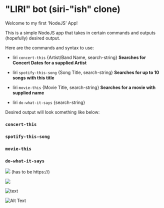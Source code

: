 "LIRI" bot (siri-"ish" clone)
====

Welcome to my first 'NodeJS' App!  

This is a simple NodeJS app that takes in certain commands and outputs (hopefully) desired output.  

Here are the commands and syntax to use:

   * liri `concert-this` {Artist/Band Name, search-string} **Searches for Concert Dates for a supplied Artist**

   * liri `spotify-this-song` {Song Title, search-string} **Searches for up to 10 songs with this title**

   * liri `movie-this` {Movie Title, search-string} **Searches for a movie with supplied name**

   * liri `do-what-it-says` {search-string}

Desired output will look something like below:

### `concert-this`  

### `spotify-this-song`  

### `movie-this`

### `do-what-it-says`  

![](http://i.imgur.com/OUkLi.gif)   (has to be https://)

![](http://i.imgur.com/Ssfp7.gif)

![text](http://i.imgur.com/60bts.gif)

![Alt Text](https://media.giphy.com/media/vFKqnCdLPNOKc/giphy.gi)